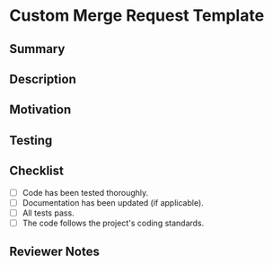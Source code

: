 # Custom Merge Request Template

## Summary
<!-- Briefly summarize the purpose and context of this merge request. -->

## Description
<!-- Provide a detailed description of the changes introduced by this merge request. -->

## Motivation
<!-- Explain the motivation behind these changes. Why are they necessary? -->

## Testing
<!-- Describe the testing process, including any test cases or scenarios you've considered. -->

## Checklist
<!-- Ensure that all the following items are completed before submitting the merge request: -->

- [ ] Code has been tested thoroughly.
- [ ] Documentation has been updated (if applicable).
- [ ] All tests pass.
- [ ] The code follows the project's coding standards.

## Reviewer Notes
<!-- Provide guidance or specific instructions for reviewers, if necessary. -->

<!-- Remember to assign reviewers and label the merge request appropriately before submitting. -->
